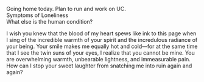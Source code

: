 Going home today. Plan to run and work on UC.   
Symptoms of Loneliness  
What else is the human condition?

I wish you knew that the blood of my heart spews like ink to this page when I sing of the incredible warmth of your spirit and the incredulous radiance of your being. Your smile makes me equally hot and cold—for at the same time that I see the twin suns of your eyes, I realize that you cannot be mine. You are overwhelming warmth, unbearable lightness, and immeasurable pain. How can I stop your sweet laughter from snatching me into ruin again and again?